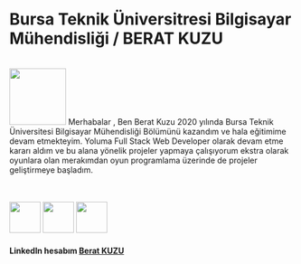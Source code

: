 # Bursa Teknik Üniversitresi Bilgisayar Mühendisliği / BERAT KUZU

</br>

<img src="https://tenor.com/bQIc8.gif" width="100">
Merhabalar , Ben Berat Kuzu 2020 yılında Bursa Teknik Üniversitesi Bilgisayar Mühendisliği Bölümünü kazandım ve hala eğitimime devam etmekteyim.
Yoluma Full Stack Web Developer olarak devam etme kararı aldım ve bu alana yönelik projeler yapmaya çalışıyorum ekstra olarak oyunlara olan merakımdan oyun programlama üzerinde de projeler geliştirmeye başladım. 

</br>
</br>
</br>

<img src="https://cdn-icons-png.flaticon.com/512/6132/6132221.png" width="55"> <img src="https://cdn-icons-png.flaticon.com/512/5968/5968292.png" width="55"> <img src="https://cdn-icons-png.flaticon.com/512/921/921594.png" width="55"> 

#### LinkedIn hesabım [Berat KUZU]
[Berat KUZU]:https://www.linkedin.com/in/berat-kuzu-a57a71197/
